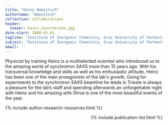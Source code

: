 ```yaml
---
title: "Heinz Amenitsch"
authorname: "Amenitsch"
collection: collaborations
header:
  teaser: heinz_Sincrotrone.jpg
date-start: 2000-01-01
tagline: "Institute of Inorganic Chemistry, Graz University of Technology"
subject: "Institute of Inorganic Chemistry, Graz University of Technology. Graz, Austria"
email: ''
---
```


Physicist by training Heinz is a multitalented scientist who introduced us to the amazing world of synchrotron SAXS more than 15 years ago. With his transversal knowledge and skills as well as his enthusiastic attitude, Heinz has been one of the main protagonists of the lab's growth. Going for experiments to the synchrotron SAXS beamline he leads in Trieste is always a pleasure for the lab’s staff and spending afterwards an unforgettable night with Heinz and his amazing wife Shiva is one of the most beautiful events of the year.

{% include author-research-resources.html %}

<div style="text-align: right"> 

{% include publication-list.html %}
